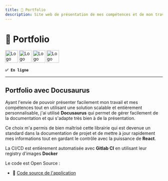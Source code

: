 ```yaml
---
title: 👔 Portfolio
description: Site web de présentation de mes compétences et de mon travail
---
```


# 👔 Portfolio

<img alt="Logo de Node.js" src="https://cdn.jsdelivr.net/gh/devicons/devicon/icons/nodejs/nodejs-original.svg" width="40" />
<img alt="Logo de React.js" src="https://cdn.jsdelivr.net/gh/devicons/devicon/icons/react/react-original.svg" width="40" />
<img alt="Logo de Docker" src="https://cdn.jsdelivr.net/gh/devicons/devicon/icons/docker/docker-original.svg" width="40" />
<img alt="Logo de Gitlab" src="https://cdn.jsdelivr.net/gh/devicons/devicon/icons/gitlab/gitlab-original.svg" width="40" />

**`✅ En ligne`**

---

## Portfolio avec Docusaurus

Ayant l'envie de pouvoir présenter facilement mon travail et mes compétences tout en utilisant une solution scalable et entièrement personnalisable, j'ai utilisé **Docusaurus** qui permet de gérer facilement de la documentation et qui s'adapte très bien à de la présentation.

Ce choix m'a permis de bien maîtrisé cette librairie qui est devenue un standard dans la documentation de projet et de mettre à jour rapidement mes informations tout en gardant le contrôle avec la puissance de **React**.

La CI/CD est entièrement automatisée avec **Gitlab CI** en utilisant leur registry d'images **Docker**

Le code est Open Source :

-   📁 [Code source de l'application](https://gitlab.com/william-donnette/portfolio)
